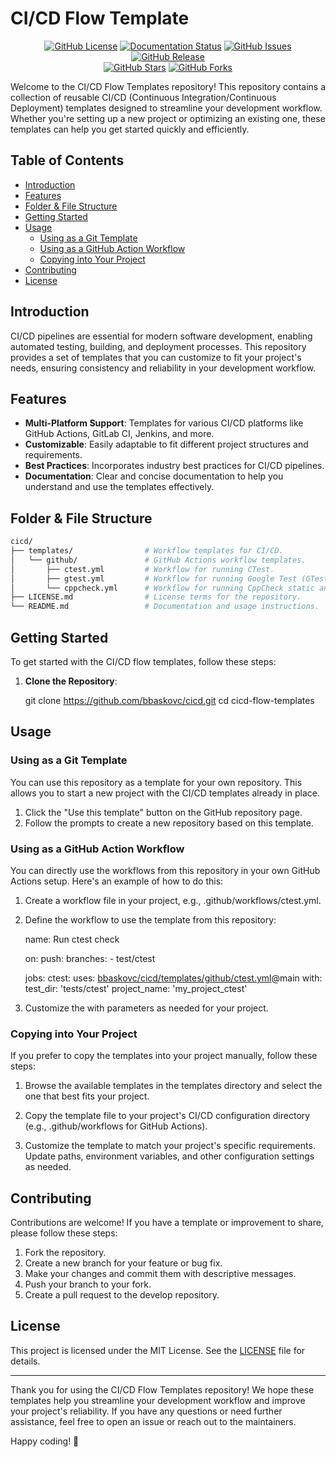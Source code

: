 # CI/CD Flow Template

<p align="center">
    <a href="https://github.com/bbaskovc/cicd/blob/main/LICENSE"><img src="https://img.shields.io/github/license/bbaskovc/cicd.svg" alt="GitHub License"></a>
    <a href="http://ansicolortags.readthedocs.io/?badge=latest"><img src="https://readthedocs.org/projects/ansicolortags/badge/?version=latest" alt="Documentation Status"></a>
    <a href="https://github.com/bbaskovc/cicd/issues"><img src="https://img.shields.io/github/issues/bbaskovc/cicd.svg" alt="GitHub Issues"></a>
    <a href="https://github.com/bbaskovc/cicd/releases/"><img src="https://img.shields.io/github/release/bbaskovc/cicd.svg" alt="GitHub Release"></a>
    <br/>
    <a href="https://github.com/bbaskovc/cicd/stargazers/"><img src="https://img.shields.io/github/stars/bbaskovc/cicd.svg?style=social&label=Star" alt="GitHub Stars"></a>
    <a href="https://github.com/bbaskovc/cicd/network/"><img src="https://img.shields.io/github/forks/bbaskovc/cicd.svg?style=social&label=Fork" alt="GitHub Forks"></a>
</p>

Welcome to the CI/CD Flow Templates repository! This repository contains a collection of reusable CI/CD (Continuous Integration/Continuous Deployment) templates designed to streamline your development workflow. Whether you're setting up a new project or optimizing an existing one, these templates can help you get started quickly and efficiently.

## Table of Contents

- [Introduction](#introduction)
- [Features](#features)
- [Folder & File Structure](#folder--file-structure)
- [Getting Started](#getting-started)
- [Usage](#usage)
  - [Using as a Git Template](#using-as-a-git-template)
  - [Using as a GitHub Action Workflow](#using-as-a-github-action-workflow)
  - [Copying into Your Project](#copying-into-your-project)
- [Contributing](#contributing)
- [License](#license)

## Introduction

CI/CD pipelines are essential for modern software development, enabling automated testing, building, and deployment processes. This repository provides a set of templates that you can customize to fit your project's needs, ensuring consistency and reliability in your development workflow.

## Features

- **Multi-Platform Support**: Templates for various CI/CD platforms like GitHub Actions, GitLab CI, Jenkins, and more.
- **Customizable**: Easily adaptable to fit different project structures and requirements.
- **Best Practices**: Incorporates industry best practices for CI/CD pipelines.
- **Documentation**: Clear and concise documentation to help you understand and use the templates effectively.

## Folder & File Structure

```bash
cicd/
├── templates/                # Workflow templates for CI/CD.
│   └── github/               # GitHub Actions workflow templates.
│       ├── ctest.yml         # Workflow for running CTest.
│       ├── gtest.yml         # Workflow for running Google Test (GTest).
│       └── cppcheck.yml      # Workflow for running CppCheck static analysis.
├── LICENSE.md                # License terms for the repository.
└── README.md                 # Documentation and usage instructions.
```

## Getting Started

To get started with the CI/CD flow templates, follow these steps:

1. **Clone the Repository**:

   git clone https://github.com/bbaskovc/cicd.git
   cd cicd-flow-templates

## Usage

### Using as a Git Template

You can use this repository as a template for your own repository. This allows you to start a new project with the CI/CD templates already in place.

1. Click the "Use this template" button on the GitHub repository page.
2. Follow the prompts to create a new repository based on this template.

### Using as a GitHub Action Workflow

You can directly use the workflows from this repository in your own GitHub Actions setup. Here's an example of how to do this:

1. Create a workflow file in your project, e.g., .github/workflows/ctest.yml.

2. Define the workflow to use the template from this repository:

   name: Run ctest check

   on:
     push:
       branches:
         - test/ctest

   jobs:
     ctest:
       uses: [bbaskovc/cicd/templates/github/ctest.yml](https://github.com/bbaskovc/cicd/blob/main/.github/workflows/ctest.yml)@main
       with:
         test_dir: 'tests/ctest'
         project_name: 'my_project_ctest'

3. Customize the with parameters as needed for your project.

### Copying into Your Project

If you prefer to copy the templates into your project manually, follow these steps:

1. Browse the available templates in the templates directory and select the one that best fits your project.

2. Copy the template file to your project's CI/CD configuration directory (e.g., .github/workflows for GitHub Actions).

3. Customize the template to match your project's specific requirements. Update paths, environment variables, and other configuration settings as needed.

## Contributing

Contributions are welcome! If you have a template or improvement to share, please follow these steps:

1. Fork the repository.
2. Create a new branch for your feature or bug fix.
3. Make your changes and commit them with descriptive messages.
4. Push your branch to your fork.
5. Create a pull request to the develop repository.

## License

This project is licensed under the MIT License. See the [LICENSE](./LICENSE.md) file for details.

---

Thank you for using the CI/CD Flow Templates repository! We hope these templates help you streamline your development workflow and improve your project's reliability. If you have any questions or need further assistance, feel free to open an issue or reach out to the maintainers.

Happy coding! 🚀
